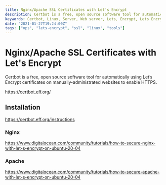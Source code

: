 ```yaml
---
title: Nginx/Apache SSL Certificates with Let's Encrypt
description: Certbot is a free, open source software tool for automatically using Let’s Encrypt certificates on manually-administrated websites to enable HTTPS.
keywords: Certbot, Linux, Server, Web server, Lets, Encrypt, Lets Encrypt, Let's Encrypt, LetsEncrypt, HTTPS, Free, SSL, Certificate, Nginx, Apache, Steff, Beckers, Blog
date: "2021-01-27T19:24:00Z"
tags: ["ops", "lets-encrypt", "ssl", "linux", "tools"]
---
```


# Nginx/Apache SSL Certificates with Let's Encrypt

Certbot is a free, open source software tool for automatically using Let’s Encrypt certificates on manually-administrated websites to enable HTTPS.

https://certbot.eff.org/

## Installation

https://certbot.eff.org/instructions

### Nginx

https://www.digitalocean.com/community/tutorials/how-to-secure-nginx-with-let-s-encrypt-on-ubuntu-20-04

### Apache

https://www.digitalocean.com/community/tutorials/how-to-secure-apache-with-let-s-encrypt-on-ubuntu-20-04

